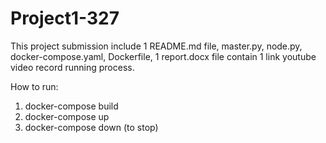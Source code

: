# Project1-327
This project submission include 1 README.md file, master.py, node.py, docker-compose.yaml, Dockerfile, 1 report.docx file contain 1 link youtube video record running process.

How to run:
1. docker-compose build
2. docker-compose up
3. docker-compose down (to stop)

